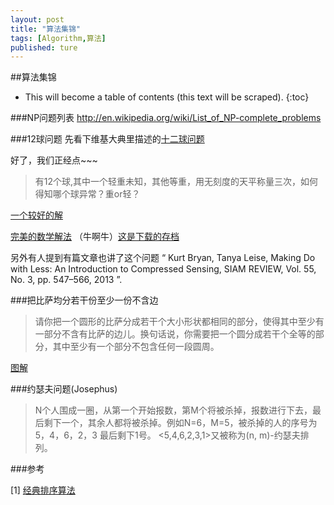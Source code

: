 ```yaml
---
layout: post
title: "算法集锦"
tags: [Algorithm,算法]
published: ture
---
```



##算法集锦

- This will become a table of contents (this text will be scraped).
{:toc}

###NP问题列表
http://en.wikipedia.org/wiki/List_of_NP-complete_problems

###12球问题
先看下维基大典里描述的[十二球问题](http://zh-classical.wikipedia.org/wiki/%E5%8D%81%E4%BA%8C%E7%90%83%E5%95%8F%E9%A1%8C)  

好了，我们正经点~~~  

> 有12个球,其中一个轻重未知，其他等重，用无刻度的天平称量三次，如何得知哪个球异常？重or轻？

[一个较好的解](http://blog.renren.com/blog/240398193/753257500)

[完美的数学解法](http://freemind.pluskid.org/machine-learning/a-compressed-sense-of-compressive-sensing-ii/) （牛啊牛）[这是下载的存档](http://www.kuaipan.cn/file/id_160332705412677633.htm)

另外有人提到有篇文章也讲了这个问题 “ Kurt Bryan, Tanya Leise, Making Do with Less: An Introduction to Compressed Sensing, SIAM REVIEW, Vol. 55, No. 3, pp. 547–566, 2013 ”.

###把比萨均分若干份至少一份不含边
> 请你把一个圆形的比萨分成若干个大小形状都相同的部分，使得其中至少有一部分不含有比萨的边儿。换句话说，你需要把一个圆分成若干个全等的部分，其中至少有一个部分不包含任何一段圆周。

[图解](http://www.matrix67.com/blog/archives/5495)

###约瑟夫问题(Josephus)

> N个人围成一圈，从第一个开始报数，第M个将被杀掉，报数进行下去，最后剩下一个，其余人都将被杀掉。例如N=6，M=5，被杀掉的人的序号为5，4，6，2，3 最后剩下1号。 <5,4,6,2,3,1>又被称为(n, m)-约瑟夫排列。

###参考

[1] [经典排序算法][r1]

[r1]: http://www.cnblogs.com/kkun/archive/2011/11/23/2260312.html "经典排序算法"


